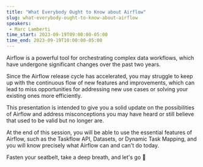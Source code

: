 ```yaml
---
title: "What Everybody Ought to Know about Airflow"
slug: what-everybody-ought-to-know-about-airflow
speakers:
 - Marc Lamberti
time_start: 2023-09-19T09:00:00-05:00
time_end: 2023-09-19T10:00:00-05:00
---
```


Airflow is a powerful tool for orchestrating complex data workflows, which have undergone significant changes over the past two years.



Since the Airflow release cycle has accelerated, you may struggle to keep up with the continuous flow of new features and improvements, which can lead to miss opportunities for addressing new use cases or solving your existing ones more efficiently.



This presentation is intended to give you a solid update on the possibilities of Airflow and address misconceptions you may have heard or still believe that used to be valid but no longer are.



At the end of this session, you will be able to use the essential features of Airflow, such as the Taskflow API, Datasets, or Dynamic Task Mapping, and you will know precisely what Airflow can and can't do today.



Fasten your seatbelt, take a deep breath, and let's go 🚀


